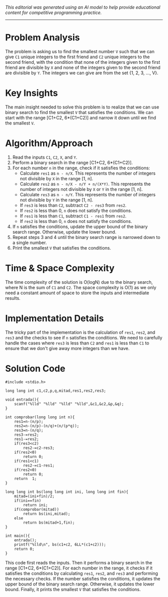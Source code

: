 *This editorial was generated using an AI model to help provide educational content for competitive programming practice.*

---

# Problem Analysis

The problem is asking us to find the smallest number `V` such that we can give `C1` unique integers to the first friend and `C2` unique integers to the second friend, with the condition that none of the integers given to the first friend are divisible by `X` and none of the integers given to the second friend are divisible by `Y`. The integers we can give are from the set {1, 2, 3, ..., V}.

# Key Insights

The main insight needed to solve this problem is to realize that we can use binary search to find the smallest `V` that satisfies the conditions. We can start with the range [C1+C2, 6*(C1+C2)] and narrow it down until we find the smallest `V`.

# Algorithm/Approach

1. Read the inputs `C1`, `C2`, `X`, and `Y`.
2. Perform a binary search in the range [C1+C2, 6*(C1+C2)].
3. For each number `n` in the range, check if it satisfies the conditions:
   - Calculate `res1` as `n - n/X`. This represents the number of integers not divisible by `X` in the range [1, n].
   - Calculate `res2` as `n - n/X - n/Y + n/(X*Y)`. This represents the number of integers not divisible by `X` or `Y` in the range [1, n].
   - Calculate `res3` as `n - n/Y`. This represents the number of integers not divisible by `Y` in the range [1, n].
   - If `res3` is less than `C2`, subtract `C2 - res3` from `res2`.
   - If `res2` is less than 0, `n` does not satisfy the conditions.
   - If `res1` is less than `C1`, subtract `C1 - res1` from `res2`.
   - If `res2` is less than 0, `n` does not satisfy the conditions.
4. If `n` satisfies the conditions, update the upper bound of the binary search range. Otherwise, update the lower bound.
5. Repeat steps 3 and 4 until the binary search range is narrowed down to a single number.
6. Print the smallest `V` that satisfies the conditions.

# Time & Space Complexity

The time complexity of the solution is O(logN) due to the binary search, where N is the sum of `C1` and `C2`. The space complexity is O(1) as we only need a constant amount of space to store the inputs and intermediate results.

# Implementation Details

The tricky part of the implementation is the calculation of `res1`, `res2`, and `res3` and the checks to see if `n` satisfies the conditions. We need to carefully handle the cases where `res3` is less than `C2` and `res1` is less than `C1` to ensure that we don't give away more integers than we have.

# Solution Code

```c11-gcc
#include <stdio.h>

long long int c1,c2,p,q,mitad,res1,res2,res3;

void entrada(){
	scanf("%lld" "%lld" "%lld" "%lld",&c1,&c2,&p,&q);
}

int comprobar(long long int n){
    res1=n-(n/p);
    res2=n-(n/p)-(n/q)+(n/(p*q));
    res3=n-(n/q);
    res3-=res2;
    res1-=res2;
    if(res3<c2)
		res2-=c2-res3;
    if(res2<0)
		return 0;
    if(res1<c1)
		res2-=c1-res1;
    if(res2<0)
		return 0;
    return  1;
}

long long int bs(long long int ini, long long int fin){
    mitad=(ini+fin)/2;
    if(ini==fin)
		return ini;
    if(comprobar(mitad))
		return bs(ini,mitad);
    else 
		return bs(mitad+1,fin);
}

int main(){
    entrada();
    printf("%lld\n", bs(c1+c2, 6LL*(c1+c2)));
    return 0;
}
```
This code first reads the inputs. Then it performs a binary search in the range [C1+C2, 6*(C1+C2)]. For each number in the range, it checks if it satisfies the conditions by calculating `res1`, `res2`, and `res3` and performing the necessary checks. If the number satisfies the conditions, it updates the upper bound of the binary search range. Otherwise, it updates the lower bound. Finally, it prints the smallest `V` that satisfies the conditions.